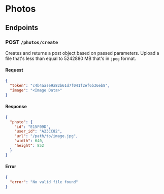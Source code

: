 # Photos

## Endpoints

### POST  `/photos/create`
Creates and returns a post object based on passed parameters. Upload a file that's less than equal to 5242880 MB that's in `jpeg` format.

#### Request
```json
{
  "token": "c4b4aase9a82b61d7f041f2ef6b36eb8",
  "image": "<Image Data>"
}
```

#### Response
```json
{
  "photo": {
    "id": "E15F09D",
    "user_id": "A23CC82",
    "url": "/path/to/image.jpg",
    "width": 640,
    "height": 852
  }
}
```

#### Error
```json
{
  "error": "No valid file found"
}
```
